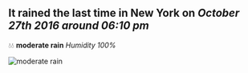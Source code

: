 ## It rained the last time in New York on *October 27th 2016 around 06:10 pm*
💧💧  **moderate rain** *Humidity 100%*

![moderate rain](http://openweathermap.org/img/w/10d.png)
